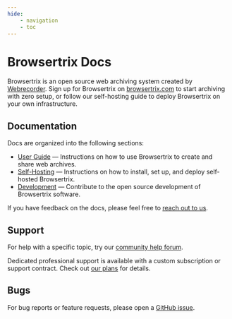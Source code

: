 ```yaml
---
hide:
    - navigation
    - toc
---
```


# Browsertrix Docs

Browsertrix is an open source web archiving system created by [Webrecorder](https://webrecorder.net/). Sign up for Browsertrix on [browsertrix.com](https://browsertrix.com/) to start archiving with zero setup, or follow our self-hosting guide to deploy Browsertrix on your own infrastructure.

## Documentation

Docs are organized into the following sections:

- [User Guide](./user-guide/index.md) — Instructions on how to use Browsertrix to create and share web archives.
- [Self-Hosting](./deploy/index.md) — Instructions on how to install, set up, and deploy self-hosted Browsertrix.
- [Development](./develop/index.md) — Contribute to the open source development of Browsertrix software.

If you have feedback on the docs, please feel free to [reach out to us](mailto:docs-feedback@webrecorder.net).

## Support

For help with a specific topic, try our [community help forum](https://forum.webrecorder.net/c/help/5).

Dedicated professional support is available with a custom subscription or support contract. Check out [our plans](https://browsertrix.com/) for details.

## Bugs

For bug reports or feature requests, please open a [GitHub issue](https://github.com/webrecorder/browsertrix/issues/new/choose).